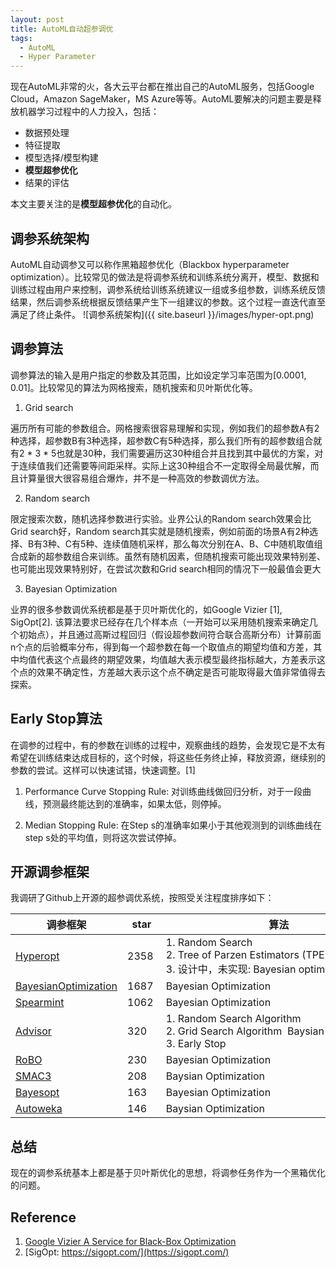 ```yaml
---
layout: post
title: AutoML自动超参调优
tags:
  - AutoML
  - Hyper Parameter
---
```


现在AutoML非常的火，各大云平台都在推出自己的AutoML服务，包括Google Cloud，Amazon SageMaker，MS Azure等等。AutoML要解决的问题主要是释放机器学习过程中的人力投入，包括：
* 数据预处理
* 特征提取
* 模型选择/模型构建
*  **模型超参优化**
* 结果的评估

本文主要关注的是**模型超参优化**的自动化。

## 调参系统架构

AutoML自动调参又可以称作黑箱超参优化（Blackbox hyperparameter optimization）。比较常见的做法是将调参系统和训练系统分离开，模型、数据和训练过程由用户来控制，调参系统给训练系统建议一组或多组参数，训练系统反馈结果，然后调参系统根据反馈结果产生下一组建议的参数。这个过程一直迭代直至满足了终止条件。
![调参系统架构]({{ site.baseurl }}/images/hyper-opt.png)

## 调参算法
调参算法的输入是用户指定的参数及其范围，比如设定学习率范围为[0.0001, 0.01]。比较常见的算法为网格搜索，随机搜索和贝叶斯优化等。

1. Grid search

遍历所有可能的参数组合。网格搜索很容易理解和实现，例如我们的超参数A有2种选择，超参数B有3种选择，超参数C有5种选择，那么我们所有的超参数组合就有2 * 3 * 5也就是30种，我们需要遍历这30种组合并且找到其中最优的方案，对于连续值我们还需要等间距采样。实际上这30种组合不一定取得全局最优解，而且计算量很大很容易组合爆炸，并不是一种高效的参数调优方法。

2. Random search

限定搜索次数，随机选择参数进行实验。业界公认的Random search效果会比Grid search好，Random search其实就是随机搜索，例如前面的场景A有2种选择、B有3种、C有5种、连续值随机采样，那么每次分别在A、B、C中随机取值组合成新的超参数组合来训练。虽然有随机因素，但随机搜索可能出现效果特别差、也可能出现效果特别好，在尝试次数和Grid search相同的情况下一般最值会更大

3. Bayesian Optimization

业界的很多参数调优系统都是基于贝叶斯优化的，如Google Vizier [1], SigOpt[2].
该算法要求已经存在几个样本点（一开始可以采用随机搜索来确定几个初始点），并且通过高斯过程回归（假设超参数间符合联合高斯分布）计算前面n个点的后验概率分布，得到每一个超参数在每一个取值点的期望均值和方差，其中均值代表这个点最终的期望效果，均值越大表示模型最终指标越大，方差表示这个点的效果不确定性，方差越大表示这个点不确定是否可能取得最大值非常值得去探索。

## Early Stop算法

在调参的过程中，有的参数在训练的过程中，观察曲线的趋势，会发现它是不太有希望在训练结束达成目标的，这个时候，将这些任务终止掉，释放资源，继续别的参数的尝试。这样可以快速试错，快速调整。[1]

1. Performance Curve Stopping Rule: 对训练曲线做回归分析，对于一段曲线，预测最终能达到的准确率，如果太低，则停掉。

2. Median Stopping Rule: 在Step s的准确率如果小于其他观测到的训练曲线在step s处的平均值，则将这次尝试停掉。


## 开源调参框架
我调研了Github上开源的超参调优系统，按照受关注程度排序如下：



| 调参框架 | star | 算法 | 语言 | 
|-----|----|----|-----|
|[Hyperopt](https://github.com/hyperopt/hyperopt) | 2358 | 1. Random Search <br/>2. Tree of Parzen Estimators (TPE)  <br/>3. 设计中，未实现: Bayesian optimization | Python
|[BayesianOptimization](https://github.com/fmfn/BayesianOptimization) | 1687 |Bayesian Optimization | Python  
|[Spearmint](https://github.com/HIPS/Spearmint) | 1062 |Bayesian Optimization | Python
|[Advisor](https://github.com/tobegit3hub/advisor) | 320 | 1. Random Search Algorithm  <br/>2. Grid Search Algorithm  Baysian Optimization  <br/>3. Early Stop  | Python  
|[RoBO](https://github.com/automl/RoBO) | 230 |Bayesian Optimization | Python
|[SMAC3](https://github.com/automl/SMAC3) | 208 |Baysian Optimization | Python3
|[Bayesopt](https://github.com/rmcantin/bayesopt) | 163 |Bayesian Optimization | Python
|[Autoweka](https://github.com/automl/autoweka) | 146 |Baysian Optimization | Java

## 总结
现在的调参系统基本上都是基于贝叶斯优化的思想，将调参任务作为一个黑箱优化的问题。

## Reference
1. [Google Vizier A Service for Black-Box Optimization](https://static.googleusercontent.com/media/research.google.com/en//pubs/archive/bcb15507f4b52991a0783013df4222240e942381.pdf)
2. [SigOpt: https://sigopt.com/](https://sigopt.com/)
